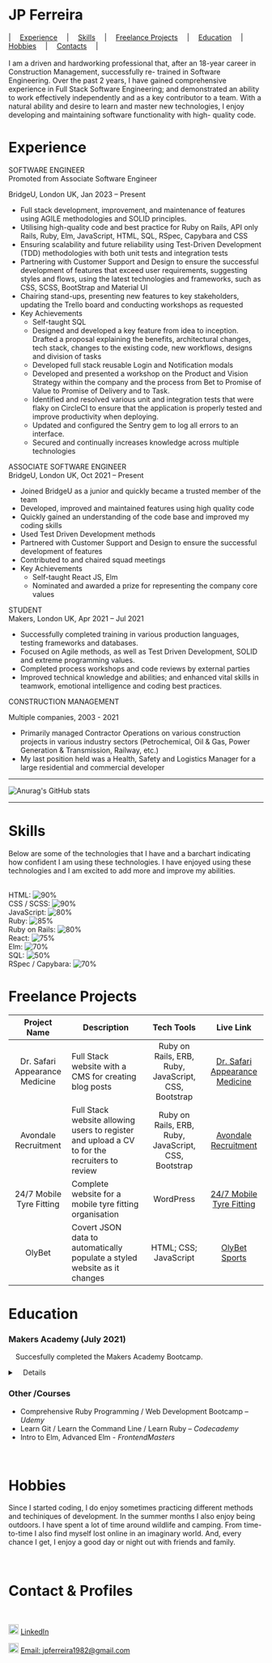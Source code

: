 JP Ferreira
======

|&emsp; [Experience](#exp) &emsp;|&emsp; [Skills](#ski) &emsp;|&emsp; [Freelance Projects](#proj) &emsp;|&emsp; [Education](#edu) &emsp;|&emsp; [Hobbies](#hob) &emsp;|&emsp; [Contacts](#cont_prof) &emsp;|
<br>
<br>
I am a driven and hardworking professional that, after an 18-year career in Construction Management, successfully re- trained in Software Engineering. Over the past 2 years, I have gained comprehensive experience in Full Stack Software Engineering; and demonstrated an ability to work effectively independently and as a key contributor to a team. With a natural ability and desire to learn and master new technologies, I enjoy developing and maintaining software functionality with high- quality code.

# Experience<a name="exp"></a>

SOFTWARE ENGINEER<br>
Promoted from Associate Software Engineer

BridgeU, London UK,             Jan 2023 – Present
* Full stack development, improvement, and maintenance of features using AGILE methodologies and SOLID principles.
* Utilising high-quality code and best practice for Ruby on Rails, API only Rails, Ruby, Elm, JavaScript, HTML, SQL, RSpec, Capybara and CSS
* Ensuring scalability and future reliability using Test-Driven Development (TDD) methodologies with both unit tests and integration tests
* Partnering with Customer Support and Design to ensure the successful development of features that exceed user requirements, suggesting styles and flows, using the latest technologies and frameworks, such as CSS, SCSS, BootStrap and Material UI
* Chairing stand-ups, presenting new features to key stakeholders, updating the Trello board and conducting workshops as requested 
* Key Achievements
  * Self-taught SQL
  * Designed and developed a key feature from idea to inception. Drafted a proposal explaining the benefits, architectural changes, tech stack, changes to the existing code, new workflows, designs and division of tasks
  * Developed full stack reusable Login and Notification modals
  * Developed and presented a workshop on the Product and Vision Strategy within the company and the process from Bet to Promise of Value to Promise of Delivery and to Task. 
  * Identified and resolved various unit and integration tests that were flaky on CircleCI to ensure that the application is properly tested and improve productivity when deploying.
  * Updated and configured the Sentry gem to log all errors to an interface.
  * Secured and continually increases knowledge across multiple technologies

ASSOCIATE SOFTWARE ENGINEER<br>
BridgeU, London UK,				     Oct 2021 – Present
* Joined BridgeU as a junior and quickly became a trusted member of the team
* Developed, improved and maintained features using high quality code
* Quickly gained an understanding of the code base and improved my coding skills
* Used Test Driven Development methods 
* Partnered with Customer Support and Design to ensure the successful development of features
* Contributed to and chaired squad meetings
* Key Achievements
  * Self-taught React JS, Elm
  * Nominated and awarded a prize for representing the company core values

STUDENT<br>
Makers, London UK,				  Apr 2021 – Jul 2021
* Successfully completed training in various production languages, testing frameworks and databases.
* Focused on Agile methods, as well as Test Driven Development, SOLID and extreme programming values.
* Completed process workshops and code reviews by external parties
* Improved technical knowledge and abilities; and enhanced vital skills in teamwork, emotional intelligence and coding best practices.

CONSTRUCTION MANAGEMENT<br>

Multiple companies, 2003 - 2021
* Primarily managed Contractor Operations on various construction projects in various industry sectors (Petrochemical, Oil & Gas, Power Generation & Transmission, Railway, etc.)
* My last position held was a Health, Safety and Logistics Manager for a large residential and commercial developer

---

![Anurag's GitHub stats](https://github-readme-stats.vercel.app/api?username=GoWebMe2020&show_icons=true&theme=radical&count_private=true)

---

# Skills<a name="ski"></a>

Below are some of the technologies that I have and a barchart indicating how confident I am using these technologies. I have enjoyed using these technologies and I am excited to add more and improve my abilities. 
<br>
<br>

HTML:
![90%](https://progress-bar.dev/90/?width=1000)<br>
CSS / SCSS:
![90%](https://progress-bar.dev/90/?width=1000)<br>
JavaScript:
![80%](https://progress-bar.dev/80/?width=1000)<br>
Ruby:
![85%](https://progress-bar.dev/85/?width=1000)<br>
Ruby on Rails:
![80%](https://progress-bar.dev/70/?width=1000)<br>
React:
![75%](https://progress-bar.dev/75/?width=1000)<br>
Elm:
![70%](https://progress-bar.dev/70/?width=1000)<br>
SQL:
![50%](https://progress-bar.dev/50/?width=1000)<br>
RSpec / Capybara:
![70%](https://progress-bar.dev/70/?width=1000)<br>

# Freelance Projects<a name="proj"></a>

|        Project Name       |               Description                      |          Tech Tools          |                      Live Link                                  |
|:-------------------------:|------------------------------------------------|:----------------------------:|:---------------------------------------------------------------:|
|Dr. Safari Appearance Medicine         | Full Stack website with a CMS for creating blog posts        | Ruby on Rails, ERB, Ruby, JavaScript, CSS, Bootstrap        | [Dr. Safari Appearance Medicine](https://www.drsafari.co.nz/)      |
|Avondale Recruitment               | Full Stack website allowing users to register and upload a CV to for the recruiters to review    | Ruby on Rails, ERB, Ruby, JavaScript, CSS, Bootstrap        | [Avondale Recruitment](https://www.avondalerecruitment.com/)|
|24/7 Mobile Tyre Fitting   | Complete website for a mobile tyre fitting organisation | WordPress | [24/7 Mobile Tyre Fitting](https://emergency24mobiletyrefitting.co.uk/)   |
|OlyBet                     | Covert JSON data to automatically populate a styled website as it changes| HTML; CSS; JavaScript | [OlyBet Sports](https://www.olybet.eu/sports)|

# Education<a name="edu"></a>

### **Makers Academy** (July 2021)

&emsp;Succesfully completed the Makers Academy Bootcamp.
<details closed>
  <summary>&emsp;Details</summary>
  <ul>
    <li>Successfully completed training in many production languages, testing frameworks and databases including Ruby,
  Ruby on Rails, Javascript, RSpec, Capybara, Jasmine, Git, Command Line, PostgreSQL and Mongo DB</li>
    <li>Focused on working in an Agile manner, as well as Test Driven Development, SOLID and extreme programming values</li>
    <li>Completed process workshops and code reviews by external parties. These confirmed clear, easy to read code and a
  methodical approach to problem solving</li>
    <li>Improved technical knowledge and abilities; and enhanced vital skills in teamwork, emotional intelligence and coding
  best practice</li>
    <li>Invited to design and present workshops to cohort members on CSS</li>
    <li>Selected as a mentor for new Makers students</li>
  </ul>
</details>

### **Other /Courses**

*	Comprehensive Ruby Programming / Web Development Bootcamp – <em>Udemy</em>
*	Learn Git / Learn the Command Line / Learn Ruby – <em>Codecademy</em>
*	Intro to Elm, Advanced Elm - <em>FrontendMasters</em>

<br>

# Hobbies<a name="hob"></a>
Since I started coding, I do enjoy sometimes practicing different methods and techiniques of development. In the summer months I also enjoy being outdoors. I have spent a lot of time around wildlife and camping. From time-to-time I also find myself lost online in an imaginary world. And, every chance I get, I enjoy a good day or night out with friends and family.

<br>

# Contact & Profiles<a name="cont_prof"></a>
<br>

<img src="https://cdn4.iconfinder.com/data/icons/social-messaging-ui-color-shapes-2-free/128/social-linkedin-circle-512.png" width="20" height="20"/> [LinkedIn](https://www.linkedin.com/in/jpferreira1982/) &emsp; &emsp;

<img src="https://cdn4.iconfinder.com/data/icons/miu-black-social-2/60/mail-512.png" width="20" height="20"/> [Email: jpferreira1982@gmail.com](mailto:jpferreira1982@gmail.com)


